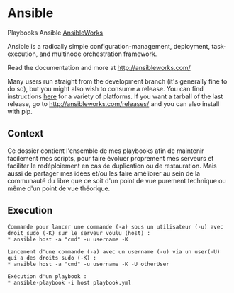 Ansible
=======

Playbooks Ansible [AnsibleWorks](http://ansibleworks.com)

Ansible is a radically simple configuration-management, deployment, task-execution, and multinode orchestration framework.

Read the documentation and more at http://ansibleworks.com/

Many users run straight from the development branch (it's generally fine to do so), but you might also wish to consume a release.
You can find instructions [here](http://ansibleworks.com/docs/intro_getting_started.html) for a variety of platforms.
If you want a tarball of the last release, go to http://ansibleworks.com/releases/ and you can also install with pip.

Context
-------

Ce dossier contient l'ensemble de mes playbooks afin de maintenir facilement mes scripts, pour faire évoluer proprement mes serveurs et faciliter le redéploiement en cas de duplication ou de restauration.
Mais aussi de partager mes idées et/ou les faire améliorer au sein de la communauté du libre que ce soit d'un point de vue purement technique ou même d'un point de vue théorique.

Execution
---------

	Commande pour lancer une commande (-a) sous un utilisateur (-u) avec droit sudo (-K) sur le serveur voulu (host) :
	* ansible host -a "cmd" -u username -K

	Lancement d'une commande (-a) avec un username (-u) via un user(-U) qui a des droits sudo (-K) :
	* ansible host -a "cmd" -u username -K -U otherUser

	Exécution d'un playbook :
	* ansible-playbook -i host playbook.yml
